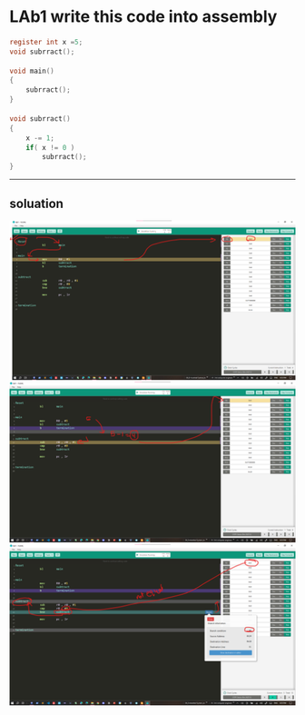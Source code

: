 # LAb1 write this code into assembly


```c
register int x =5;
void subrract();

void main()
{
    subrract();
}

void subrract()
{
    x -= 1;
    if( x != 0 )
        subrract();
}
```

---

## soluation
![](https://github.com/mohamed-belall/Embedded_System_learn_in_depth_diploma/blob/master/Unit_14_ARM/2_Inline_Assembly/assembly_lab/lab1/1.png)
![](https://github.com/mohamed-belall/Embedded_System_learn_in_depth_diploma/blob/master/Unit_14_ARM/2_Inline_Assembly/assembly_lab/lab1/2.png)
![](https://github.com/mohamed-belall/Embedded_System_learn_in_depth_diploma/blob/master/Unit_14_ARM/2_Inline_Assembly/assembly_lab/lab1/3.png)
